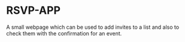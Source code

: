 # RSVP-APP
 A small webpage which can be used to add invites to a list and also to check them with the confirmation for an event. 
